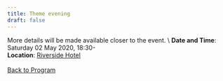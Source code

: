 ```yaml
---
title: Theme evening
draft: false
---
```


More details will be made available closer to the event. \\
**Date and Time**: Saturday 02 May 2020, 18:30- \
**Location**: [Riverside Hotel](/venue)
\
\
[Back to Program](/program)
